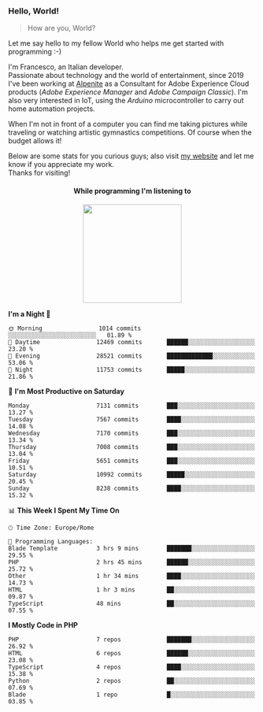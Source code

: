### Hello, World!

> How are you, World?

Let me say hello to my fellow World who helps me get started with programming :-)

I'm Francesco, an Italian developer.  
Passionate about technology and the world of entertainment, since 2019 I've been working at [Alpenite](https://www.alpenite.com) as a Consultant for Adobe Experience Cloud products (*Adobe Experience Manager* and *Adobe Campaign Classic*). I'm also very interested in IoT, using the *Arduino* microcontroller to carry out home automation projects.

When I'm not in front of a computer you can find me taking pictures while traveling or watching artistic gymnastics competitions. Of course when the budget allows it!

Below are some stats for you curious guys; also visit [my website](https://www.francescorega.eu) and let me know if you appreciate my work.  
Thanks for visiting!

<div align="center">
  <h4>While programming I'm listening to</h4>
  <a href="https://apps.francescorega.eu/now-playing/11147232609" target="_blank"><img src="https://apps.francescorega.eu/now-playing/11147232609" width="200"></a>
</div>

<!--START_SECTION:waka-->
**I'm a Night 🦉** 

```text
🌞 Morning                1014 commits        ░░░░░░░░░░░░░░░░░░░░░░░░░   01.89 % 
🌆 Daytime                12469 commits       ██████░░░░░░░░░░░░░░░░░░░   23.20 % 
🌃 Evening                28521 commits       █████████████░░░░░░░░░░░░   53.06 % 
🌙 Night                  11753 commits       █████░░░░░░░░░░░░░░░░░░░░   21.86 % 
```
📅 **I'm Most Productive on Saturday** 

```text
Monday                   7131 commits        ███░░░░░░░░░░░░░░░░░░░░░░   13.27 % 
Tuesday                  7567 commits        ████░░░░░░░░░░░░░░░░░░░░░   14.08 % 
Wednesday                7170 commits        ███░░░░░░░░░░░░░░░░░░░░░░   13.34 % 
Thursday                 7008 commits        ███░░░░░░░░░░░░░░░░░░░░░░   13.04 % 
Friday                   5651 commits        ███░░░░░░░░░░░░░░░░░░░░░░   10.51 % 
Saturday                 10992 commits       █████░░░░░░░░░░░░░░░░░░░░   20.45 % 
Sunday                   8238 commits        ████░░░░░░░░░░░░░░░░░░░░░   15.32 % 
```


📊 **This Week I Spent My Time On** 

```text
🕑︎ Time Zone: Europe/Rome

💬 Programming Languages: 
Blade Template           3 hrs 9 mins        ███████░░░░░░░░░░░░░░░░░░   29.55 % 
PHP                      2 hrs 45 mins       ██████░░░░░░░░░░░░░░░░░░░   25.72 % 
Other                    1 hr 34 mins        ████░░░░░░░░░░░░░░░░░░░░░   14.73 % 
HTML                     1 hr 3 mins         ██░░░░░░░░░░░░░░░░░░░░░░░   09.87 % 
TypeScript               48 mins             ██░░░░░░░░░░░░░░░░░░░░░░░   07.55 % 
```

**I Mostly Code in PHP** 

```text
PHP                      7 repos             ███████░░░░░░░░░░░░░░░░░░   26.92 % 
HTML                     6 repos             ██████░░░░░░░░░░░░░░░░░░░   23.08 % 
TypeScript               4 repos             ████░░░░░░░░░░░░░░░░░░░░░   15.38 % 
Python                   2 repos             ██░░░░░░░░░░░░░░░░░░░░░░░   07.69 % 
Blade                    1 repo              █░░░░░░░░░░░░░░░░░░░░░░░░   03.85 % 
```




<!--END_SECTION:waka-->

